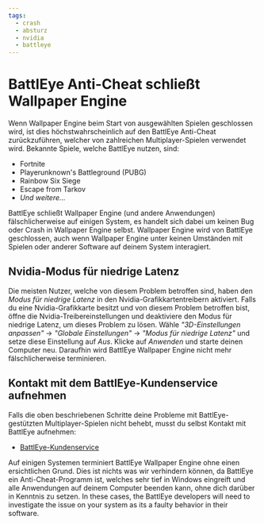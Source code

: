 ```yaml
---
tags:
  - crash
  - absturz
  - nvidia
  - battleye
---
```


# BattlEye Anti-Cheat schließt Wallpaper Engine
Wenn Wallpaper Engine beim Start von ausgewählten Spielen geschlossen wird, ist dies höchstwahrscheinlich auf den BattlEye Anti-Cheat zurückzuführen, welcher von zahlreichen Multiplayer-Spielen verwendet wird. Bekannte Spiele, welche BattlEye nutzen, sind:

* Fortnite
* Playerunknown's Battleground (PUBG)
* Rainbow Six Siege
* Escape from Tarkov
* *Und weitere...*

BattlEye schließt Wallpaper Engine (und andere Anwendungen) fälschlicherweise auf einigen System, es handelt sich dabei um keinen Bug oder Crash in Wallpaper Engine selbst. Wallpaper Engine wird von BattlEye geschlossen, auch wenn Wallpaper Engine unter keinen Umständen mit Spielen oder anderer Software auf deinem System interagiert.

## Nvidia-Modus für niedrige Latenz
Die meisten Nutzer, welche von diesem Problem betroffen sind, haben den *Modus für niedrige Latenz* in den Nvidia-Grafikkartentreibern aktiviert. Falls du eine Nvidia-Grafikkarte besitzt und von diesem Problem betroffen bist, öffne die Nvidia-Treibereinstellungen und deaktiviere den Modus für niedrige Latenz, um dieses Problem zu lösen. Wähle *"3D-Einstellungen anpassen"* -> *"Globale Einstellungen"* -> *"Modus für niedrige Latenz"* und setze diese Einstellung auf *Aus*. Klicke auf *Anwenden* und starte deinen Computer neu. Daraufhin wird BattlEye Wallpaper Engine nicht mehr fälschlicherweise terminieren.

## Kontakt mit dem BattlEye-Kundenservice aufnehmen
Falls die oben beschriebenen Schritte deine Probleme mit BattlEye-gestützten Multiplayer-Spielen nicht behebt, musst du selbst Kontakt mit BattlEye aufnehmen:

* [BattlEye-Kundenservice](https://www.battleye.com/contact/)

Auf einigen Systemen terminiert BattlEye Wallpaper Engine ohne einen ersichtlichen Grund. Dies ist nichts was wir verhindern können, da BattlEye ein Anti-Cheat-Programm ist, welches sehr tief in Windows eingreift und alle Anwendungen auf deinem Computer beenden kann, ohne dich darüber in Kenntnis zu setzen. In these cases, the BattlEye developers will need to investigate the issue on your system as its a faulty behavior in their software.